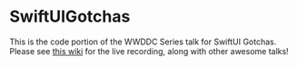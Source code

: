 # SwiftUIGotchas

This is the code portion of the WWDDC Series talk for SwiftUI Gotchas. Please see [this wiki](https://doordash.atlassian.net/wiki/spaces/Eng/pages/2725445946/iOS+WW+DD+C) for the live recording, along with other awesome talks!
